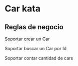 # Car kata

## Reglas de negocio

Soportar crear un Car

Soportar buscar un Car por Id

Soportar contar cantidad de cars
